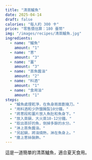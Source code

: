 ```yaml
---
title: "清蒸鱸魚"
date: 2025-04-14
draft: false
calories: "每人約 300 卡"
price: "零售價估算：180 臺幣"
img: "/images/recipes/清蒸鱸魚.jpg"
ingredients:
  - name: "鱸魚"
    amount: "1"
  - name: "蔥"
    amount: "3"
  - name: "薑"
    amount: "3"
  - name: "蒸魚醬油"
    amount: "2"
  - name: "料酒"
    amount: "1"
  - name: "食用油"
    amount: "1"
steps:
  - "鱸魚處理乾淨，在魚身兩面劃幾刀。"
  - "用料酒和少許鹽醃製10分鐘。"
  - "將蔥段和薑片放入魚肚和魚身下。"
  - "放入蒸鍋，大火蒸10-12分鐘。"
  - "取出蒸好的魚，倒掉多餘的水分。"
  - "淋上蒸魚醬油。"
  - "另起鍋，將油燒熱，淋在魚身上。"
  - "撒上蔥絲裝飾。"
---
```


這是一道簡單的清蒸鱸魚，適合夏天食用。
